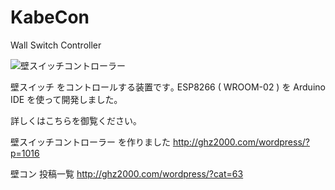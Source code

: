 # KabeCon
Wall Switch Controller


![壁スイッチコントローラー](https://i2.wp.com/ghz2000.com/wordpress/wp-content/uploads/2017/08/IMG_0460-e1501514767457.jpg?resize=650%2C607 "Kabekon")

壁スイッチ をコントロールする装置です｡
ESP8266 ( WROOM-02 ) を Arduino IDE を使って開発しました｡

詳しくはこちらを御覧ください｡

壁スイッチコントローラー を作りました
http://ghz2000.com/wordpress/?p=1016


壁コン 投稿一覧
http://ghz2000.com/wordpress/?cat=63

